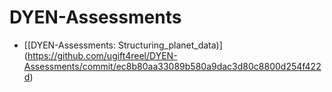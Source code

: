 # DYEN-Assessments

- [[DYEN-Assessments: Structuring_planet_data)] (https://github.com/ugift4reel/DYEN-Assessments/commit/ec8b80aa33089b580a9dac3d80c8800d254f422d)
